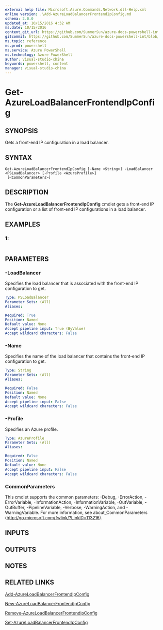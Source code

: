 ```yaml
---
external help file: Microsoft.Azure.Commands.Network.dll-Help.xml
online version: .\Add-AzureLoadBalancerFrontendIpConfig.md
schema: 2.0.0
updated_at: 10/15/2016 4:32 AM
ms.date: 10/15/2016
content_git_url: https://github.com/SummerSun/azure-docs-powershell-int/blob/master/azureps-cmdlets-docs/ResourceManager/AzureRM.Network/v0.9.8/CmdletMDs/Get-AzureLoadBalancerFrontendIpConfig.md
gitcommit: https://github.com/SummerSun/azure-docs-powershell-int/blob/1bfd8e268acfc1799ad3f17c5a982578f54443cf/azureps-cmdlets-docs/ResourceManager/AzureRM.Network/v0.9.8/CmdletMDs/Get-AzureLoadBalancerFrontendIpConfig.md
ms.topic: reference
ms.prod: powershell
ms.service: Azure PowerShell
ms.technology: Azure PowerShell
author: visual-studio-china
keywords: powershell, content
manager: visual-studio-china
---
```


# Get-AzureLoadBalancerFrontendIpConfig

## SYNOPSIS
Gets a front-end IP configuration in a load balancer.

## SYNTAX

```
Get-AzureLoadBalancerFrontendIpConfig [-Name <String>] -LoadBalancer <PSLoadBalancer> [-Profile <AzureProfile>]
 [<CommonParameters>]
```

## DESCRIPTION
The **Get-AzureLoadBalancerFrontendIpConfig** cmdlet gets a front-end IP configuration or a list of front-end IP configurations in a load balancer.

## EXAMPLES

### 1:
```

```

## PARAMETERS

### -LoadBalancer
Specifies the load balancer that is associated with the front-end IP configuration to get.

```yaml
Type: PSLoadBalancer
Parameter Sets: (All)
Aliases: 

Required: True
Position: Named
Default value: None
Accept pipeline input: True (ByValue)
Accept wildcard characters: False
```

### -Name
Specifies the name of the load balancer that contains the front-end IP configuration to get.

```yaml
Type: String
Parameter Sets: (All)
Aliases: 

Required: False
Position: Named
Default value: None
Accept pipeline input: False
Accept wildcard characters: False
```

### -Profile
Specifies an Azure profile.

```yaml
Type: AzureProfile
Parameter Sets: (All)
Aliases: 

Required: False
Position: Named
Default value: None
Accept pipeline input: False
Accept wildcard characters: False
```

### CommonParameters
This cmdlet supports the common parameters: -Debug, -ErrorAction, -ErrorVariable, -InformationAction, -InformationVariable, -OutVariable, -OutBuffer, -PipelineVariable, -Verbose, -WarningAction, and -WarningVariable. For more information, see about_CommonParameters (http://go.microsoft.com/fwlink/?LinkID=113216).

## INPUTS

## OUTPUTS

## NOTES

## RELATED LINKS

[Add-AzureLoadBalancerFrontendIpConfig](.\Add-AzureLoadBalancerFrontendIpConfig.md)

[New-AzureLoadBalancerFrontendIpConfig](.\New-AzureLoadBalancerFrontendIpConfig.md)

[Remove-AzureLoadBalancerFrontendIpConfig](.\Remove-AzureLoadBalancerFrontendIpConfig.md)

[Set-AzureLoadBalancerFrontendIpConfig](.\Set-AzureLoadBalancerFrontendIpConfig.md)


